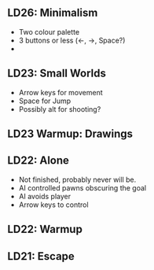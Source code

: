 ## LD26: Minimalism ##
- Two colour palette
- 3 buttons or less (<-, ->, Space?)
- 

## LD23: Small Worlds ##
- Arrow keys for movement
- Space for Jump
- Possibly alt for shooting?

## LD23 Warmup: Drawings ##

## LD22: Alone ##
- Not finished, probably never will be.
- AI controlled pawns obscuring the goal
- AI avoids player
- Arrow keys to control

## LD22: Warmup ##

## LD21: Escape ##